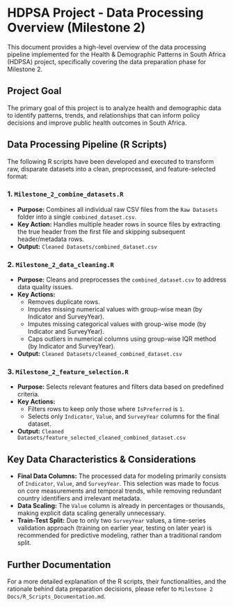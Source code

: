 # HDPSA Project - Data Processing Overview (Milestone 2)

This document provides a high-level overview of the data processing pipeline implemented for the Health & Demographic Patterns in South Africa (HDPSA) project, specifically covering the data preparation phase for Milestone 2.

## Project Goal
The primary goal of this project is to analyze health and demographic data to identify patterns, trends, and relationships that can inform policy decisions and improve public health outcomes in South Africa.

## Data Processing Pipeline (R Scripts)

The following R scripts have been developed and executed to transform raw, disparate datasets into a clean, preprocessed, and feature-selected format:

### 1. `Milestone_2_combine_datasets.R`
*   **Purpose:** Combines all individual raw CSV files from the `Raw Datasets` folder into a single `combined_dataset.csv`.
*   **Key Action:** Handles multiple header rows in source files by extracting the true header from the first file and skipping subsequent header/metadata rows.
*   **Output:** `Cleaned Datasets/combined_dataset.csv`

### 2. `Milestone_2_data_cleaning.R`
*   **Purpose:** Cleans and preprocesses the `combined_dataset.csv` to address data quality issues.
*   **Key Actions:**
    *   Removes duplicate rows.
    *   Imputes missing numerical values with group-wise mean (by Indicator and SurveyYear).
    *   Imputes missing categorical values with group-wise mode (by Indicator and SurveyYear).
    *   Caps outliers in numerical columns using group-wise IQR method (by Indicator and SurveyYear).
*   **Output:** `Cleaned Datasets/cleaned_combined_dataset.csv`

### 3. `Milestone_2_feature_selection.R`
*   **Purpose:** Selects relevant features and filters data based on predefined criteria.
*   **Key Actions:**
    *   Filters rows to keep only those where `IsPreferred` is `1`.
    *   Selects only `Indicator`, `Value`, and `SurveyYear` columns for the final dataset.
*   **Output:** `Cleaned Datasets/feature_selected_cleaned_combined_dataset.csv`

## Key Data Characteristics & Considerations

*   **Final Data Columns:** The processed data for modeling primarily consists of `Indicator`, `Value`, and `SurveyYear`. This selection was made to focus on core measurements and temporal trends, while removing redundant country identifiers and irrelevant metadata.
*   **Data Scaling:** The `Value` column is already in percentages or thousands, making explicit data scaling generally unnecessary.
*   **Train-Test Split:** Due to only two `SurveyYear` values, a time-series validation approach (training on earlier year, testing on later year) is recommended for predictive modeling, rather than a traditional random split.

## Further Documentation
For a more detailed explanation of the R scripts, their functionalities, and the rationale behind data preparation decisions, please refer to `Milestone 2 Docs/R_Scripts_Documentation.md`.
